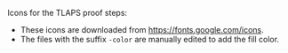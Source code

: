 Icons for the TLAPS proof steps:
  - These icons are downloaded from <https://fonts.google.com/icons>.
  - The files with the suffix `-color` are manually edited to add the fill color.
